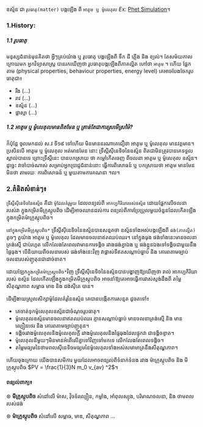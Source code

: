 
ឧស្ម័ន ជា `រូបធាតុ(matter)` បង្កឡើង ពី `អាតូម ឬ ម៉ូលេគុល`  $Ex:$ [Phet Simulation](https://phet.colorado.edu/sims/html/states-of-matter-basics/latest/states-of-matter-basics_en.html)។  
### 1.History: 
##### 1.1 រូបធាតុ
មនុស្សជំនាន់មុនគិតថា អ្វីៗគ្រប់យ៉ាង ឬ រូបធាតុ បង្កឡើងពី ទឹក ដី ភ្លើង និង ខ្យល់។
តែសម័យកាលក្រោយមក អ្នកវិទ្យាសាស្ត្រ បានរកឃើញថា រូបធាតុបង្កឡើងពីភាគល្អិត ហៅថា `អាតូម` ។
ហើយ ផ្អែកតាម (physical properties, behaviour properties, energy level) គេអាចបែងចែករូបធាតុជា៖
- រឹង (...)
- រាវ (...)
- ឧស្ម័ន (...)
- ផ្លាស្មា (...)
##### 1.2 អាតូម ឬ ម៉ូលេគុលមានពិតមែន ឬ គ្រាន់តែជាការស្រមើស្រម៉ៃ?
ក៏ប៉ុន្តែ ចូលមកដល់ ស.វ ទី១៩ ទៅហើយ មិនមាននរណាគេជឿថា អាតូម ឬ ម៉ូលេគុល មានវត្តមាន។
ប្រសិនបើ អាតូម ឬ ម៉ូលេគុល អត់មានមែន នោះ ទ្រឹស្តីស៊ីនេទិចនៃឧស្ម័ន ពិតជាមិនត្រូវបានគេទទួល
ស្គាល់បានទេ ព្រោះទ្រឹស្តីនេះ បានបកស្រាយ ថា កម្តៅកើតចេញ ពីចលនា អាតូម ឬ ម៉ូលេគុល ឧស្ម័ន។ 
ដូច្នេះ វាចាំបាច់ណាស់ សម្រាប់អ្នកប្រាជ្ញជំនាន់នោះ ធ្វើការពិសោធន៍ ឬ បកស្រាយថា អាតូម មានមែន 
មិនថា តាមរយៈ ការពិសោធន៍ ឬ មួយតាមការគណនា ។ល។ 

### 2.គំនិតសំខាន់ៗ៖ 

`ទ្រឹស្តីស៊ីនេទិចនៃឧស្ម័ន` គឺជា `ម៉ូដែលគំរូមួយ` ដែលពន្យល់ពី `អាកប្បកិរិយារបស់ឧស្ម័ន` ដោយផ្អែកលើចលនារបស់វា
ក្នុងកម្រិតមីក្រូស្កុបពិច ដើម្បីអាចឈានដល់ការ ពន្យល់ពីការប្រែប្រួលមួយចំនួនដែលកើតឡើងក្នុងកម្រិតម៉ាក្រូស្កុបពិច។

`នៅក្នុងកម្រិតមីក្រូស្កុបពិច*` ទ្រឹស្តីស៊ីនេទិចនៃឧស្ម័នបានសន្មតថា ឧស្ម័នទាំងអស់បង្កឡើងពី `ផង់(ភាគល្អិត)`
តូចៗ តួយ៉ាង អាតូម ឬ ម៉ូលេគុល ដែលមានចលនាឥតឈប់ឈរ។  នៅក្នុងធុង ផង់ទាំងនេះមានចលនាត្រង់ស្មើ 
ជាប់រហូត  លើកលែងតែពេលវាមានការទង្គិច រវាងផង់គ្នាឯង ឬ ផង់ខ្លួនឯងទៅទង្គិចជាមួយនឹង ផ្ទៃធុង។ 
បើនិយាយពីចលនារបស់ ផង់ទាំងនេះវិញ វាផ្លាស់ទីឥតសណ្តាប់ធ្នាប់ និង គោរពតាមច្បាប់ ចលនារបស់ញូតុនជាដាច់ខាត។ 

ដោយឡែក`ក្នុងកម្រិតម៉ាក្រូស្កុបពិច*`វិញ  ទ្រឹស្តីស៊ីនេទិចនៃឧស្ម័នបានបង្ហាញឱ្យឃើញថា  រាល់ អាកប្បកិរិយា របស់ ឧស្ម័ន
ដែលកើតឡើងក្នុងកម្រិតមីក្រូស្កុបពិច អាចនាំឱ្យគេអាចធ្វើការវាស់ស្ទង់ដឹងពី តម្លៃ សីតុណ្ហភាព សម្ពាធ មាឌ និង ដង់សុីតេ បាន។ 

ដើម្បីងាយស្រួលសិក្សាម៉ូដែលគំរូនៃឧស្ម័ន គេបានបង្កើតការសន្មត ដូចតទៅ៖
- គេចាត់ទុកម៉ូលេគុលឧស្ម័នជាចំណុចរូបធាតុ។
- ម៉ូលេគុលឧស្ម័នមានចលនាឥតឈប់ឈរ  គ្មានសណ្តាប់ធ្នាប់ មានចលនាត្រង់ស្មើ និង មានល្បឿនថេរ និង គោរពតាមច្បាប់ញូតុន។
- ទង្គិចរវាងម៉ូលេគុលនិងម៉ូលេគុលក្តី  រវាងម៉ូលេគុលនិងផ្ទៃធុងដែលផ្ទុកវា ជាទង្គិចខ្ទាត។
- ម៉ូលេគុលនីមួយៗមិនមានអំពើលើគ្នាទៅវិញទៅមកទេ លើកលែងតែពេលទង្គិច។
- តម្លៃមធ្យមនៃថាមពលស៊ីនេទិចមធ្យមនៃម៉ូលេគុលទាំងអស់សមាមាត្រនឹងសីតុណ្ហភាព។

ហើយចុងក្រោយ យើងបានសមីការ មួយដែលអាចពន្យល់ពីទំនាក់ទំនង រវាង ម៉ាក្រូស្កុបពិច និង មីក្រូស្កុបពិច $PV = \frac{1}{3}N m_0 v_{av} ^2$។


#### ពន្យល់ពាក្យ៖
$\circledast$  **មីក្រូស្កុបពិច** សំដៅលើ ម៉ាស, វុិចទ័រល្បឿន, កម្លាំង, អាំពុលស្យុង, បរិមាណចលនា, និង ថាមពល របស់ផង់
<br>

$\circledast$ **ម៉ាក្រូស្កុបពិច** សំដៅលើ សម្ពាធ, មាឌ, សីតុណ្ហភាព ...
